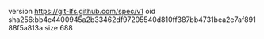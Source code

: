 version https://git-lfs.github.com/spec/v1
oid sha256:bb4c4400945a2b33462df97205540d810ff387bb4731bea2e7af89188f5a813a
size 688
